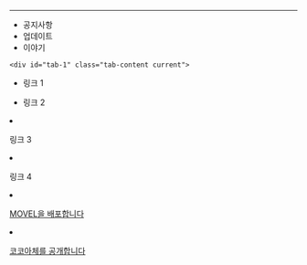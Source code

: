 ---

<div class="container2">
	<ul class="tabs">
		<li class="tab-link current" data-tab="tab-1">공지사항</li>
		<li class="tab-link" data-tab="tab-2">업데이트</li>
		<li class="tab-link" data-tab="tab-3">이야기</li>
	</ul>

	<div id="tab-1" class="tab-content current">

* 링크 1
* 링크 2

	</div>
	<div id="tab-2" class="tab-content">

* 링크 3
* 링크 4

	</div>
	<div id="tab-3" class="tab-content">

* [MOVEL을 배포합니다](./?p=blog/MOVEL을%20배포합니다)
* [코코아체를 공개합니다](./?p=blog/코코아체를%20공개합니다)

	</div>
</div>
